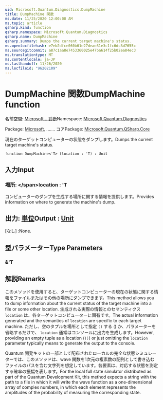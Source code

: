 ```yaml
---
uid: Microsoft.Quantum.Diagnostics.DumpMachine
title: DumpMachine 関数
ms.date: 11/25/2020 12:00:00 AM
ms.topic: article
qsharp.kind: function
qsharp.namespace: Microsoft.Quantum.Diagnostics
qsharp.name: DumpMachine
qsharp.summary: Dumps the current target machine's status.
ms.openlocfilehash: e7eb2dfce060b61e27deae31e3c1fc6dc3d7655c
ms.sourcegitcommit: a87c1aa8e7453360025e47ba614f25b02ea84ec3
ms.translationtype: MT
ms.contentlocale: ja-JP
ms.lasthandoff: 11/26/2020
ms.locfileid: "96202109"
---
```

# <a name="dumpmachine-function"></a><span data-ttu-id="b01cb-102">DumpMachine 関数</span><span class="sxs-lookup"><span data-stu-id="b01cb-102">DumpMachine function</span></span>

<span data-ttu-id="b01cb-103">名前空間: [Microsoft... 診断](xref:Microsoft.Quantum.Diagnostics)</span><span class="sxs-lookup"><span data-stu-id="b01cb-103">Namespace: [Microsoft.Quantum.Diagnostics](xref:Microsoft.Quantum.Diagnostics)</span></span>

<span data-ttu-id="b01cb-104">Package: [Microsoft.](https://nuget.org/packages/Microsoft.Quantum.QSharp.Core) ....... コア</span><span class="sxs-lookup"><span data-stu-id="b01cb-104">Package: [Microsoft.Quantum.QSharp.Core](https://nuget.org/packages/Microsoft.Quantum.QSharp.Core)</span></span>


<span data-ttu-id="b01cb-105">現在のターゲットコンピューターの状態をダンプします。</span><span class="sxs-lookup"><span data-stu-id="b01cb-105">Dumps the current target machine's status.</span></span>

```qsharp
function DumpMachine<'T> (location : 'T) : Unit
```


## <a name="input"></a><span data-ttu-id="b01cb-106">入力</span><span class="sxs-lookup"><span data-stu-id="b01cb-106">Input</span></span>

### <a name="location--t"></a><span data-ttu-id="b01cb-107">場所: \</span><span class="sxs-lookup"><span data-stu-id="b01cb-107">location : 'T</span></span>

<span data-ttu-id="b01cb-108">コンピューターのダンプを生成する場所に関する情報を提供します。</span><span class="sxs-lookup"><span data-stu-id="b01cb-108">Provides information on where to generate the machine's dump.</span></span>



## <a name="output--unit"></a><span data-ttu-id="b01cb-109">出力: [単位](xref:microsoft.quantum.lang-ref.unit)</span><span class="sxs-lookup"><span data-stu-id="b01cb-109">Output : [Unit](xref:microsoft.quantum.lang-ref.unit)</span></span>

<span data-ttu-id="b01cb-110">[なし] :</span><span class="sxs-lookup"><span data-stu-id="b01cb-110">None.</span></span>

## <a name="type-parameters"></a><span data-ttu-id="b01cb-111">型パラメーター</span><span class="sxs-lookup"><span data-stu-id="b01cb-111">Type Parameters</span></span>

### <a name="t"></a><span data-ttu-id="b01cb-112">&</span><span class="sxs-lookup"><span data-stu-id="b01cb-112">'T</span></span>



## <a name="remarks"></a><span data-ttu-id="b01cb-113">解説</span><span class="sxs-lookup"><span data-stu-id="b01cb-113">Remarks</span></span>

<span data-ttu-id="b01cb-114">このメソッドを使用すると、ターゲットコンピューターの現在の状態に関する情報をファイルまたはその他の場所にダンプできます。</span><span class="sxs-lookup"><span data-stu-id="b01cb-114">This method allows you to dump information about the current status of the target machine into a file or some other location.</span></span>
<span data-ttu-id="b01cb-115">生成される実際の情報とのセマンティクス `location` は、各ターゲットコンピューターに固有です。</span><span class="sxs-lookup"><span data-stu-id="b01cb-115">The actual information generated and the semantics of `location` are specific to each target machine.</span></span> <span data-ttu-id="b01cb-116">ただし、空のタプルを場所として指定 `()` する () か、パラメーターを省略するだけで、 `location` 通常はコンソールに出力を生成します。</span><span class="sxs-lookup"><span data-stu-id="b01cb-116">However, providing an empty tuple as a location (`()`) or just omitting the `location` parameter typically means to generate the output to the console.</span></span>

<span data-ttu-id="b01cb-117">Quantum 開発キットの一部として配布されたローカルの完全な状態シミュレーターでは、このメソッドは、wave 関数を1次元の複素数の配列として書き込むファイルのパスを含む文字列を想定しています。各要素は、対応する状態を測定する確率の振幅を表します。</span><span class="sxs-lookup"><span data-stu-id="b01cb-117">For the local full state simulator distributed as part of the Quantum Development Kit, this method  expects a string with the path to a file in which it will write the wave function as a one-dimensional array of complex numbers, in which each element represents the amplitudes of the probability of measuring the corresponding state.</span></span>